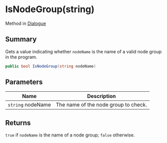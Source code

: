 # IsNodeGroup(string)

Method in [Dialogue](yarn.dialogue.md)

## Summary

Gets a value indicating whether `nodeName` is the name of a valid node group in the program.

```csharp
public bool IsNodeGroup(string nodeName)
```

## Parameters

| Name              | Description                          |
| ----------------- | ------------------------------------ |
| `string` nodeName | The name of the node group to check. |

## Returns

`true` if `nodeName` is the name of a node group; `false` otherwise.
